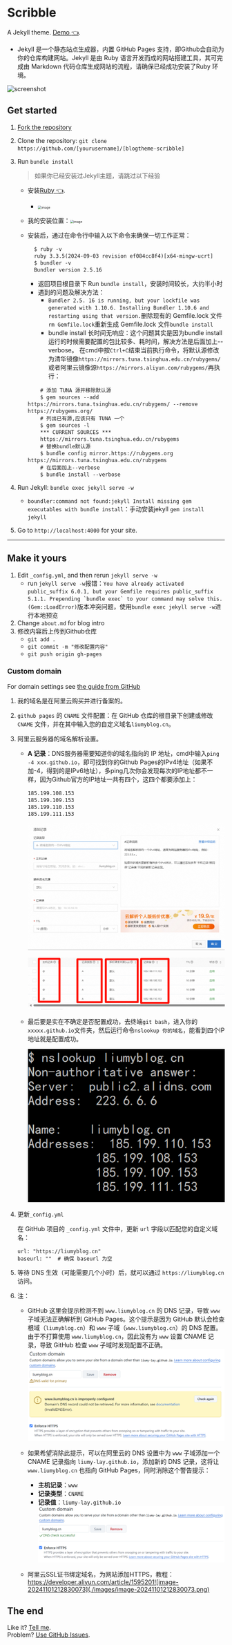 # Scribble

A Jekyll theme. [Demo :point_left:](http://scribble.muan.co/posts/scribble-the-jekyll-theme). 

  - Jekyll 是一个静态站点生成器，内置 GitHub Pages 支持，即Github会自动为你的仓库构建网站。Jekyll 是由 Ruby 语言开发而成的网站搭建工具，其可完成由 Markdown 代码仓库生成网站的流程，请确保已经成功安装了Ruby 环境。

![screenshot](https://cloud.githubusercontent.com/assets/1153134/23830104/6d4665e0-06b7-11e7-8805-57e73c346459.png)

## Get started

1. [Fork the repository](https://github.com/liumy-lay/blogtheme-scribble/fork)

2. Clone the repository: `git clone https://github.com/[yourusername]/[blogtheme-scribble]`

3. Run `bundle install`  

   > 如果你已经安装过Jekyll主题，请跳过以下经验
   
   - 安装[Ruby :point_left:](https://rubyinstaller.org/downloads/).
       - <img src="https://github.com/user-attachments/assets/39a5d638-38fb-48b2-9d4b-feccbf7507c4" alt="image" style="zoom:50%;" />
   
   - 我的安装位置：<img src="https://github.com/user-attachments/assets/2ac7e973-d168-409b-8c31-32d6364e7c1e" alt="image" style="zoom:50%;" />
   
   
   - 安装后，通过在命令行中输入以下命令来确保一切工作正常：
   
     ```
       $ ruby -v
       ruby 3.3.5(2024-09-03 revision ef084cc8f4)[x64-mingw-ucrt]
       $ bundler -v
       Bundler version 2.5.16
     ```
     - 返回项目根目录下 Run `bundle install`，安装时间较长，大约半小时
     - 遇到的问题及解决方法：
       - ``Bundler 2.5. 16 is running, but your lockfile was generated with 1.10.6. Installing Bundler 1.10.6 and restarting using that version.``删除现有的 Gemfile.lock 文件``rm Gemfile.lock``重新生成 Gemfile.lock 文件``bundle install``
       - bundle install 长时间无响应：这个问题其实是因为bundle install运行的时候需要配置的包比较多、耗时间，解决方法是后面加上--verbose。
       在cmd中按``Ctrl+C``结束当前执行命令，将默认源修改为清华镜像`https://mirrors.tuna.tsinghua.edu.cn/rubygems/`或者阿里云镜像源`https://mirrors.aliyun.com/rubygems/`再执行：
     ```
         # 添加 TUNA 源并移除默认源
         $ gem sources --add https://mirrors.tuna.tsinghua.edu.cn/rubygems/ --remove https://rubygems.org/
         # 列出已有源,应该只有 TUNA 一个
         $ gem sources -l
         *** CURRENT SOURCES ***
         https://mirrors.tuna.tsinghua.edu.cn/rubygems
         # 替换bundle默认源
         $ bundle config mirror.https://rubygems.org https://mirrors.tuna.tsinghua.edu.cn/rubygems
         # 在后面加上--verbose
         $ bundle install --verbose
     ```
   
4. Run Jekyll: `bundle exec jekyll serve -w`
   - `boundler:command not found:jekyll Install missing gem executables with bundle install`：手动安装jekyll `gem install jekyll`


5. Go to `http://localhost:4000` for your site.

---

## Make it yours

1. Edit `_config.yml`, and then rerun `jekyll serve -w`	
   - run `jekyll serve -w`报错：```You have already activated public_suffix 6.0.1, but your Gemfile requires public_suffix 5.1.1. Prepending `bundle exec` to your command may solve this. (Gem::LoadError)```版本冲突问题，使用`bundle exec jekyll serve -w`进行本地预览
2. Change `about.md` for blog intro
3. 修改内容后上传到Github仓库
   - `git add .`
   - `git commit -m "修改配置内容"`
   - `git push origin gh-pages`

### Custom domain

For domain settings see [the guide from GitHub](https://help.github.com/articles/setting-up-a-custom-domain-with-pages)

1. 我的域名是在阿里云购买并进行备案的。

2. `github pages` 的 `CNAME` 文件配置：在 GitHub 仓库的根目录下创建或修改 `CNAME` 文件，并在其中输入您的自定义域名`liumyblog.cn`。

3. 阿里云服务器的域名解析设置。

   - **A 记录**：DNS服务器需要知道你的域名指向的 IP 地址，cmd中输入`ping -4 xxx.github.io`，即可找到你的Github Pages的IPv4地址（如果不加-4，得到的是IPv6地址），多ping几次你会发现每次的IP地址都不一样，因为Github官方的IP地址一共有四个，这四个都要添加上：

     ```
     185.199.108.153
     185.199.109.153
     185.199.110.153
     185.199.111.153
     ```

     <img src="./images/image-20241101181222966.png" alt="image-20241101181222966" style="zoom:50%;" />

     ![image-20241101203029532](./images/image-20241101203029532.png)

   - 最后要是实在不确定是否配置成功，去终端`git bash`，进入你的`xxxxx.github.io`文件夹，然后运行命令`nslookup 你的域名`，能看到四个IP地址就是配置成功。

     ![image-20241101203150231](./images/image-20241101203150231.png)

4. 更新`_config.yml`

   在 GitHub 项目的 `_config.yml` 文件中，更新 `url` 字段以匹配您的自定义域名：

   ```
   url: "https://liumyblog.cn"
   baseurl: ""  # 确保 baseurl 为空
   ```

5. 等待 DNS 生效（可能需要几个小时）后，就可以通过 `https://liumyblog.cn` 访问。

6. 注：

   - GitHub 这里会提示检测不到 `www.liumyblog.cn` 的 DNS 记录，导致 `www` 子域无法正确解析到 GitHub Pages。这个提示是因为 GitHub 默认会检查根域（`liumyblog.cn`）和 `www` 子域（`www.liumyblog.cn`）的 DNS 配置。由于不打算使用 `www.liumyblog.cn`，因此没有为 `www` 设置 CNAME 记录，导致 GitHub 检查 `www` 子域时发现配置不正确。<img src="./images/image-20241101203711356.png" alt="image-20241101203711356" style="zoom:50%;" />
   - 如果希望消除此提示，可以在阿里云的 DNS 设置中为 `www` 子域添加一个 CNAME 记录指向 `liumy-lay.github.io`，添加新的 DNS 记录，这将让 `www.liumyblog.cn` 也指向 GitHub Pages，同时消除这个警告提示：
     - **主机记录**：`www`
     - **记录类型**：`CNAME`
     - **记录值**：`liumy-lay.github.io`
       ![image-20241101204140152](./images/image-20241101204140152.png)

   - 阿里云SSL证书绑定域名，为网站添加HTTPS，教程：https://developer.aliyun.com/article/1595201![image-20241101212830073](./images/image-20241101212830073.png)

   

## The end

Like it? [Tell me](http://twitter.com/muanchiou).<br/>
Problem? [Use GitHub Issues](https://github.com/muan/scribble).
